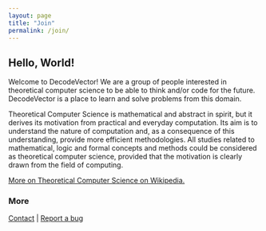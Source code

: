 ```yaml
---
layout: page
title: "Join"
permalink: /join/
---
```


## Hello, World!
Welcome to DecodeVector! We are a group of people interested in theoretical computer science to be able to think and/or code for the future. DecodeVector is a place to learn and solve problems from this domain.

Theoretical Computer Science is mathematical and abstract in spirit, but it derives its motivation from practical and everyday computation. Its aim is to understand the nature of computation and, as a consequence of this understanding, provide more efficient methodologies. All studies related to mathematical, logic and formal concepts and methods could be considered as theoretical computer science, provided that the motivation is clearly drawn from the field of computing.

[More on Theoretical Computer Science on Wikipedia.](https://en.wikipedia.org/wiki/Theoretical_computer_science)

### More
[Contact](grv@mathscapes.xyz) | [Report a bug](https://github.com/mathscapes/DecodeVector/issues)
